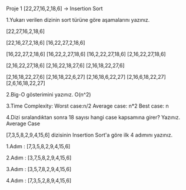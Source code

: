 Proje 1
[22,27,16,2,18,6] -> Insertion Sort

1.Yukarı verilen dizinin sort türüne göre aşamalarını yazınız.

[22,27,16,2,18,6]

[22,16,27,2,18,6] [16,22,27,2,18,6]

[16,22,27,2,18,6] [16,22,2,27,18,6] [16,2,22,27,18,6] [2,16,22,27,18,6] 

[2,16,22,27,18,6] [2,16,22,18,27,6] [2,16,18,22,27,6] 

[2,16,18,22,27,6] [2,16,18,22,6,27] [2,16,18,6,22,27] [2,16,6,18,22,27] [2,6,16,18,22,27] 

2.Big-O gösterimini yazınız.
O(n^2)

3.Time Complexity:
Worst case:n/2
Average case: n*2
Best case: n

4.Dizi sıralandıktan sonra 18 sayısı hangi case kapsamına girer? Yazınız.
Average Case


[7,3,5,8,2,9,4,15,6] dizisinin Insertion Sort'a göre ilk 4 adımını yazınız.

1.Adım : [7,3,5,8,2,9,4,15,6] 

2.Adım : [3,7,5,8,2,9,4,15,6] 

3.Adım : [3,5,7,8,2,9,4,15,6] 

4.Adım : [7,3,5,2,8,9,4,15,6] 